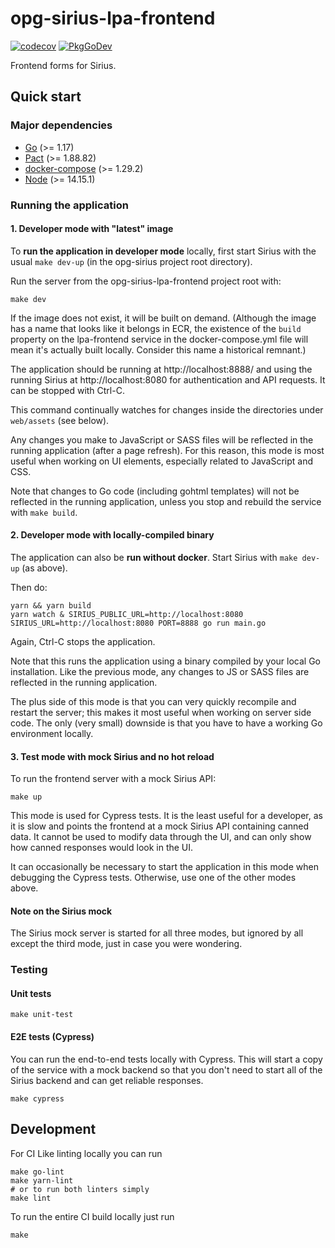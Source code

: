 # opg-sirius-lpa-frontend

[![codecov](https://codecov.io/gh/ministryofjustice/opg-sirius-lpa-frontend/branch/main/graph/badge.svg?token=BFGR5FBQ0T)](https://codecov.io/gh/ministryofjustice/opg-sirius-lpa-frontend)
[![PkgGoDev](https://pkg.go.dev/badge/github.com/ministryofjustice/opg-sirius-lpa-frontend)](https://pkg.go.dev/github.com/ministryofjustice/opg-sirius-lpa-frontend)

Frontend forms for Sirius.

## Quick start

### Major dependencies

- [Go](https://golang.org/) (>= 1.17)
- [Pact](https://github.com/pact-foundation/pact-ruby-standalone) (>= 1.88.82)
- [docker-compose](https://docs.docker.com/compose/install/) (>= 1.29.2)
- [Node](https://nodejs.org/en/) (>= 14.15.1)

### Running the application

#### 1. Developer mode with "latest" image

To **run the application in developer mode** locally, first start Sirius with the
usual `make dev-up` (in the opg-sirius project root directory).

Run the server from the opg-sirius-lpa-frontend project root with:

```
make dev
```

If the image does not exist, it will be built on demand. (Although the image has a name
that looks like it belongs in ECR, the existence of the `build` property on the lpa-frontend
service in the docker-compose.yml file will mean it's actually built locally. Consider this
name a historical remnant.)

The application should be running at http://localhost:8888/ and using the running Sirius
at http://localhost:8080 for authentication and API requests. It can be stopped with Ctrl-C.

This command continually watches for changes inside the directories under `web/assets`
(see below).

Any changes you make to JavaScript or SASS files will be reflected in the
running application (after a page refresh). For this reason, this mode is most useful when
working on UI elements, especially related to JavaScript and CSS.

Note that changes to Go code (including gohtml templates) will not be reflected in the
running application, unless you stop and rebuild the service with `make build`.

#### 2. Developer mode with locally-compiled binary

The application can also be **run without docker**. Start Sirius with `make dev-up` (as above).

Then do:

```
yarn && yarn build
yarn watch & SIRIUS_PUBLIC_URL=http://localhost:8080 SIRIUS_URL=http://localhost:8080 PORT=8888 go run main.go
```

Again, Ctrl-C stops the application.

Note that this runs the application using a binary compiled by your local Go installation.
Like the previous mode, any changes to JS or SASS files are reflected in the running application.

The plus side of this mode is that you can very quickly recompile and restart the server; this
makes it most useful when working on server side code. The only (very small) downside is that
you have to have a working Go environment locally.

#### 3. Test mode with mock Sirius and no hot reload

To run the frontend server with a mock Sirius API:

```
make up
```

This mode is used for Cypress tests. It is the least useful for a developer, as it is
slow and points the frontend at a mock Sirius API containing canned data.
It cannot be used to modify data through the UI, and can only show how canned responses
would look in the UI.

It can occasionally be necessary to start the application in this mode when debugging the Cypress
tests. Otherwise, use one of the other modes above.

#### Note on the Sirius mock

The Sirius mock server is started for all three modes, but ignored by all except the third mode,
just in case you were wondering.

### Testing

#### Unit tests

```
make unit-test
```

#### E2E tests (Cypress)

You can run the end-to-end tests locally with Cypress. This will start a copy
of the service with a mock backend so that you don't need to start all of the
Sirius backend and can get reliable responses.

```
make cypress
```

## Development

For CI Like linting locally you can run

```
make go-lint
make yarn-lint
# or to run both linters simply
make lint
```

To run the entire CI build locally just run

```
make
```
